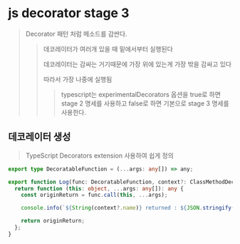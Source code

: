 # js decorator stage 3

> Decorator 패턴 처럼 메소드를 감싼다.
>
> > 데코레이터가 여러개 있을 때 밑에서부터 실행된다
> >
> > 데코레이터는 감싸는 거기때문에 가장 위에 있는게 가장 밖을 감싸고 있다
> >
> > 따라서 가장 나중에 실행됨
> >
> > > typescript는 experimentalDecorators 옵션을 true로 하면 stage 2 명세를 사용하고
> > > false로 하면 기본으로 stage 3 명세를 사용한다.

## 데코레이터 생성

> TypeScript Decorators extension 사용하여 쉽게 정의

```ts
export type DecoratableFunction = (...args: any[]) => any;

export function Log(func: DecoratableFunction, context?: ClassMethodDecoratorContext): void | DecoratableFunction {
  return function (this: object, ...args: any[]): any {
    const originReturn = func.call(this, ...args);

    console.info(`${String(context?.name)} returned : ${JSON.stringify(originReturn)}`);

    return originReturn;
  };
}
```
